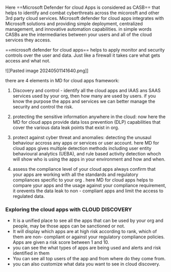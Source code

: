 
Here ==Microsoft Defender for cloud Apps is considered  as CASB== that helps to identify and combat cyberthreats across the micorosft and other 3rd party cloud services.
Microsoft defender for cloud apps integrates with Microsoft solutions and providing simple deployment, centralized management, and innovative automation capabilities.
in simple words CASBs are the intermediaries between your users and all of the cloud services they access.

==microsoft defender for cloud apps== helps to apply monitor and security controls over the user and data. Just like a firewall it takes care what gets access and what not.

![[Pasted image 20240501141640.png]]

there are 4 elements in MD for cloud apps framework:
1. Discovery and control - 
   identify all the cloud apps and IAAS ans SAAS services used by your org, then how many are used by users. if you know the purpose the apps and services we can better manage the security and control the risk.
   
2. protecting the sensitive information anywhere in the cloud:
   now here the MD for cloud apps provide data loss prevention (DLP) capabilities that cover the various data leak points that exist in org.
   
3. protect against cyber threat and anomalies:
   detecting the unusaul behaviour accross any apps or services or user account. here MD for cloud apps gives multiple detection methods including user entity behavioural analytics (UEBA), and rule based activity detection whoch will show who is using the apps in your environment and how and when.
   
4. assess the compliance level of your cloud apps 
   always confirm that your apps are working with all the standards and regulatory compliances specific to your org .
   here MD for cloud apps helps to compare ypur apps and the usage against your compliance requirement, it orevents the data leak to non - compliant apps and limit the access to regulated data.


### Exploring the cloud apps with CLOUD DISCOVERY

- It is a unified place to see all the apps that can be used by your org and people, may be those apps can be sanctioned or not.
- It will display which apps are at high risk according to rank, which of them are non- compliant or against your regulatory compliance policies. Apps are given a risk score between 1 and 10.
- you can see the what types of apps are being used and alerts and risk identified in them
- You can see all top users of the app and from where do they come from.
- you can also customize what data you want to see in cloud discovery.
